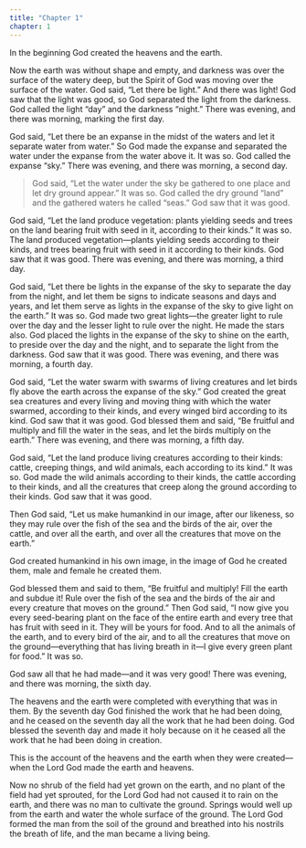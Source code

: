 ```yaml
---
title: "Chapter 1"
chapter: 1
---
```


In the beginning God created the heavens and the earth.

Now the earth was without shape and empty, and darkness was over the surface of the watery deep, but the Spirit of God was moving over the surface of the water. God said, “Let there be light.” And there was light! God saw that the light was good, so God separated the light from the darkness. God called the light “day” and the darkness “night.” There was evening, and there was morning, marking the first day.

God said, “Let there be an expanse in the midst of the waters and let it separate water from water.” So God made the expanse and separated the water under the expanse from the water above it. It was so. God called the expanse “sky.” There was evening, and there was morning, a second day.

> God said, “Let the water under the sky be gathered to one place and let dry ground appear.” It was so. God called the dry ground “land” and the gathered waters he called “seas.” God saw that it was good.

God said, “Let the land produce vegetation: plants yielding seeds and trees on the land bearing fruit with seed in it, according to their kinds.” It was so. The land produced vegetation—plants yielding seeds according to their kinds, and trees bearing fruit with seed in it according to their kinds. God saw that it was good. There was evening, and there was morning, a third day.

God said, “Let there be lights in the expanse of the sky to separate the day from the night, and let them be signs to indicate seasons and days and years, and let them serve as lights in the expanse of the sky to give light on the earth.” It was so. God made two great lights—the greater light to rule over the day and the lesser light to rule over the night. He made the stars also. God placed the lights in the expanse of the sky to shine on the earth, to preside over the day and the night, and to separate the light from the darkness. God saw that it was good. There was evening, and there was morning, a fourth day.

God said, “Let the water swarm with swarms of living creatures and let birds fly above the earth across the expanse of the sky.” God created the great sea creatures and every living and moving thing with which the water swarmed, according to their kinds, and every winged bird according to its kind. God saw that it was good. God blessed them and said, “Be fruitful and multiply and fill the water in the seas, and let the birds multiply on the earth.” There was evening, and there was morning, a fifth day.

God said, “Let the land produce living creatures according to their kinds: cattle, creeping things, and wild animals, each according to its kind.” It was so. God made the wild animals according to their kinds, the cattle according to their kinds, and all the creatures that creep along the ground according to their kinds. God saw that it was good.

Then God said, “Let us make humankind in our image, after our likeness, so they may rule over the fish of the sea and the birds of the air, over the cattle, and over all the earth, and over all the creatures that move on the earth.”

God created humankind in his own image, in the image of God he created them, male and female he created them.

God blessed them and said to them, “Be fruitful and multiply! Fill the earth and subdue it! Rule over the fish of the sea and the birds of the air and every creature that moves on the ground.” Then God said, “I now give you every seed-bearing plant on the face of the entire earth and every tree that has fruit with seed in it. They will be yours for food. And to all the animals of the earth, and to every bird of the air, and to all the creatures that move on the ground—everything that has living breath in it—I give every green plant for food.” It was so.

God saw all that he had made—and it was very good! There was evening, and there was morning, the sixth day.

The heavens and the earth were completed with everything that was in them. By the seventh day God finished the work that he had been doing, and he ceased on the seventh day all the work that he had been doing. God blessed the seventh day and made it holy because on it he ceased all the work that he had been doing in creation.

This is the account of the heavens and the earth when they were created—when the Lord God made the earth and heavens.

Now no shrub of the field had yet grown on the earth, and no plant of the field had yet sprouted, for the Lord God had not caused it to rain on the earth, and there was no man to cultivate the ground. Springs would well up from the earth and water the whole surface of the ground. The Lord God formed the man from the soil of the ground and breathed into his nostrils the breath of life, and the man became a living being.